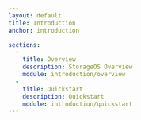 ```yaml
---
layout: default
title: Introduction
anchor: introduction

sections:
  -
    title: Overview
    description: StorageOS Overview
    module: introduction/overview
  -
    title: Quickstart
    description: Quickstart
    module: introduction/quickstart
---
```


